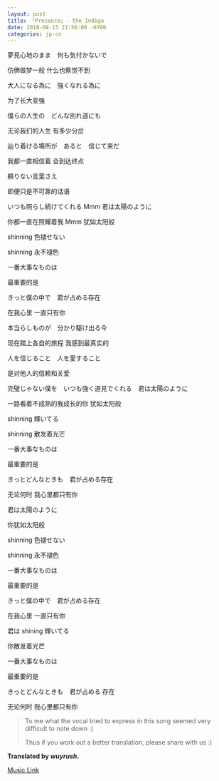 ```yaml
---
layout: post
title: 「Presence」- the Indigo
date: 2018-08-15 21:56:00 -0700
categories: jp-cn
---
```


夢見心地のまま　何も気付かないで

仿佛做梦一般 什么也察觉不到

大人になる為に　強くなれる為に

为了长大变强

僕らの人生の　どんな別れ道にも

无论我们的人生 有多少分岔

辿り着ける場所が　あると　信じて来だ

我都一直相信着 会到达终点


頼りない言葉さえ

即便只是不可靠的话语

いつも照らし続けてくれる Mmm 君は太陽のように

你都一直在照耀着我 Mmm 犹如太阳般

shinning 色褪せない

shinning 永不褪色

一番大事なものは

最重要的是

きっと僕の中で　君が占める存在

在我心里 一直只有你


本当らしものが　分かり駆け出る今

现在踏上各自的旅程 我感到最真实的

人を信じること　人を愛すること

是对他人的信赖和关爱

完璧じゃない僕を　いつも強く道見でくれる　君は太陽のように

一路看着不成熟的我成长的你 犹如太阳般

shinning 輝いてる

shinning 散发着光芒

一番大事なものは

最重要的是

きっとどんなときも　君が占める存在

无论何时 我心里都只有你


君は太陽のように

你犹如太阳般

shinning 色褪せない

shinning 永不褪色

一番大事なものは

最重要的是

きっと僕の中で　君が占める存在

在我心里 一直只有你

君は shining 輝いてる

你散发着光芒

一番大事なものは

最重要的是

きっとどんなときも　君が占める	存在

无论何时 我心里都只有你

> To me what the vocal tried to express in this song seemed very difficult to note down :(
>
> Thus if you work out a better translation, please share with us :) 

**Translated by *wuyrush*.**

[Music Link](https://www.xiami.com/song/clVy2ff727?spm=a1z1s.6659513.0.0.fzOpdN)
